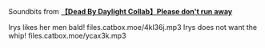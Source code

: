 Soundbits from [**【Dead By Daylight Collab】Please don't run away**](https://www.youtube.com/watch?v=zk6Pi9UOK7Y)

Irys likes her men bald!
files.catbox.moe/4kl36j.mp3
Irys does not want the whip!
files.catbox.moe/ycax3k.mp3
